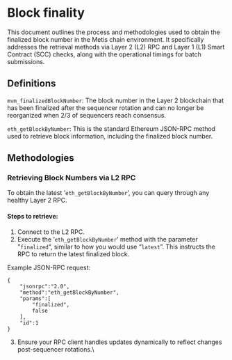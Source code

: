# Block finality

This document outlines the process and methodologies used to obtain the finalized block number in the Metis chain environment. It specifically addresses the retrieval methods via Layer 2 (L2) RPC and Layer 1 (L1) Smart Contract (SCC) checks, along with the operational timings for batch submissions.

## Definitions

`mvm_finalizedBlockNumber`: The block number in the Layer 2 blockchain that has been finalized after the sequencer rotation and can no longer be reorganized when 2/3 of sequencers reach consensus.

`eth_getBlockByNumber`: This is the standard Ethereum JSON-RPC method used to retrieve block information, including the finalized block number.

## Methodologies

### Retrieving Block Numbers via L2 RPC

To obtain the latest ‘`eth_getBlockByNumber`’, you can query through any healthy Layer 2 RPC.

#### Steps to retrieve:

1. Connect to the L2 RPC.
2. Execute the ‘`eth_getBlockByNumber`’ method with the parameter "`finalized`“, similar to how you would use “`latest`”. This instructs the RPC to return the latest finalized block.

Example JSON-RPC request:

```
{
    "jsonrpc":"2.0",
    "method":"eth_getBlockByNumber",
    "params":[
        "finalized", 
        false
    ],
    "id":1
}
```

3. Ensure your RPC client handles updates dynamically to reflect changes post-sequencer rotations.\
